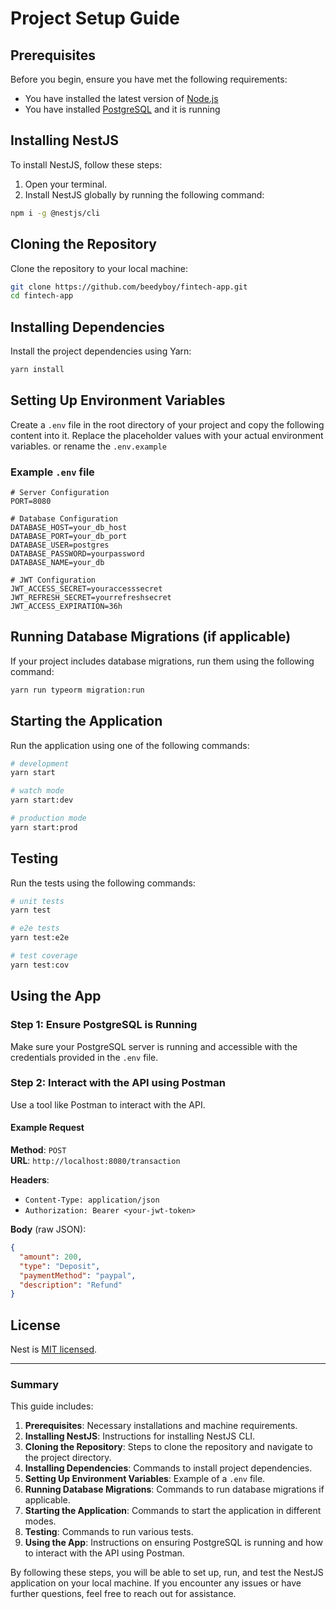 # Project Setup Guide

## Prerequisites

Before you begin, ensure you have met the following requirements:

- You have installed the latest version of [Node.js](https://nodejs.org/en/download/)
- You have installed [PostgreSQL](https://www.postgresql.org/download/) and it is running

## Installing NestJS

To install NestJS, follow these steps:

1. Open your terminal.
2. Install NestJS globally by running the following command:

```bash
npm i -g @nestjs/cli
```

## Cloning the Repository

Clone the repository to your local machine:

```bash
git clone https://github.com/beedyboy/fintech-app.git
cd fintech-app
```

## Installing Dependencies

Install the project dependencies using Yarn:

```bash
yarn install
```

## Setting Up Environment Variables

Create a `.env` file in the root directory of your project and copy the following content into it. Replace the placeholder values with your actual environment variables. or rename the `.env.example`

### Example `.env` file

```plaintext
# Server Configuration
PORT=8080

# Database Configuration
DATABASE_HOST=your_db_host
DATABASE_PORT=your_db_port
DATABASE_USER=postgres
DATABASE_PASSWORD=yourpassword
DATABASE_NAME=your_db

# JWT Configuration
JWT_ACCESS_SECRET=youraccesssecret
JWT_REFRESH_SECRET=yourrefreshsecret
JWT_ACCESS_EXPIRATION=36h
```

## Running Database Migrations (if applicable)

If your project includes database migrations, run them using the following command:

```bash
yarn run typeorm migration:run
```

## Starting the Application

Run the application using one of the following commands:

```bash
# development
yarn start

# watch mode
yarn start:dev

# production mode
yarn start:prod
```

## Testing

Run the tests using the following commands:

```bash
# unit tests
yarn test

# e2e tests
yarn test:e2e

# test coverage
yarn test:cov
```

## Using the App

### Step 1: Ensure PostgreSQL is Running

Make sure your PostgreSQL server is running and accessible with the credentials provided in the `.env` file.

### Step 2: Interact with the API using Postman

Use a tool like Postman to interact with the API.

#### Example Request

**Method**: `POST`  
**URL**: `http://localhost:8080/transaction`

**Headers**:
- `Content-Type: application/json`
- `Authorization: Bearer <your-jwt-token>`

**Body** (raw JSON):
```json
{
  "amount": 200,
  "type": "Deposit",
  "paymentMethod": "paypal",
  "description": "Refund"
}
```

## License

Nest is [MIT licensed](LICENSE).

---

### Summary

This guide includes:
1. **Prerequisites**: Necessary installations and machine requirements.
2. **Installing NestJS**: Instructions for installing NestJS CLI.
3. **Cloning the Repository**: Steps to clone the repository and navigate to the project directory.
4. **Installing Dependencies**: Commands to install project dependencies.
5. **Setting Up Environment Variables**: Example of a `.env` file.
6. **Running Database Migrations**: Commands to run database migrations if applicable.
7. **Starting the Application**: Commands to start the application in different modes.
8. **Testing**: Commands to run various tests.
9. **Using the App**: Instructions on ensuring PostgreSQL is running and how to interact with the API using Postman.

By following these steps, you will be able to set up, run, and test the NestJS application on your local machine. If you encounter any issues or have further questions, feel free to reach out for assistance.